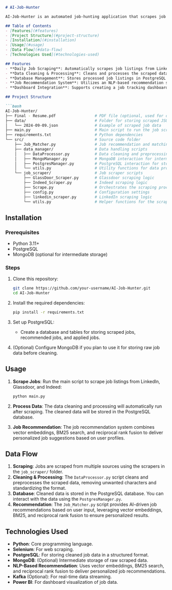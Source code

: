 
```markdown
# AI-Job-Hunter

AI-Job-Hunter is an automated job-hunting application that scrapes job listings from multiple platforms (LinkedIn, Glassdoor, Indeed), processes and cleans the data, and stores it in a PostgreSQL database. The system utilizes an NLP-based recommendation engine, which combines vector embeddings, BM25 search, and reciprocal rank fusion to provide personalized job recommendations based on user profiles.

## Table of Contents
- [Features](#features)
- [Project Structure](#project-structure)
- [Installation](#installation)
- [Usage](#usage)
- [Data Flow](#data-flow)
- [Technologies Used](#technologies-used)

## Features
- **Daily Job Scraping**: Automatically scrapes job listings from LinkedIn, Glassdoor, and Indeed.
- **Data Cleaning & Processing**: Cleans and processes the scraped data, removing unnecessary elements like emojis and formatting irregularities.
- **Database Management**: Stores processed job listings in PostgreSQL for structured analysis and retrieval.
- **Job Recommendation System**: Utilizes an NLP-based recommendation system combining vector embeddings, BM25 search, and reciprocal rank fusion to deliver personalized job suggestions.
- **Dashboard Integration**: Supports creating a job tracking dashboard for visualization and monitoring job applications.

## Project Structure

```bash
AI-Job-Hunter/
├── Final - Resume.pdf                 # PDF file (optional, used for demo)
├── data/                              # Folder for storing scraped JSON data
│   └── 2024-09-09.json                # Example of scraped job data
├── main.py                            # Main script to run the job scraping and recommendation system
├── requirements.txt                   # Python dependencies
└── src/                               # Source code folder
    ├── Job_Matcher.py                 # Job recommendation and matching logic
    ├── data_manager/                  # Data handling scripts
    │   ├── DataProcessor.py           # Data cleaning and preprocessing
    │   ├── MongoManager.py            # MongoDB interaction for intermediate storage
    │   ├── PostgresManager.py         # PostgreSQL interaction for storing structured job data
    │   └── utils.py                   # Utility functions for data processing
    └── job_scraper/                   # Job scraper scripts
        ├── GlassDoor_Scraper.py       # Glassdoor scraping logic
        ├── Indeed_Scraper.py          # Indeed scraping logic
        ├── Scrape.py                  # Orchestrates the scraping process
        ├── config.py                  # Configuration settings
        ├── linkedin_scraper.py        # LinkedIn scraping logic
        └── utils.py                   # Helper functions for the scraping process
```

## Installation

### Prerequisites
- Python 3.11+
- PostgreSQL
- MongoDB (optional for intermediate storage)

### Steps
1. Clone this repository:
   ```bash
   git clone https://github.com/your-username/AI-Job-Hunter.git
   cd AI-Job-Hunter
   ```

2. Install the required dependencies:
   ```bash
   pip install -r requirements.txt
   ```

3. Set up PostgreSQL:
   - Create a database and tables for storing scraped jobs, recommended jobs, and applied jobs.

4. (Optional) Configure MongoDB if you plan to use it for storing raw job data before cleaning.

## Usage

1. **Scrape Jobs**: 
   Run the main script to scrape job listings from LinkedIn, Glassdoor, and Indeed:
   ```bash
   python main.py
   ```

2. **Process Data**: 
   The data cleaning and processing will automatically run after scraping. The cleaned data will be stored in the PostgreSQL database.

3. **Job Recommendation**:
   The job recommendation system combines vector embeddings, BM25 search, and reciprocal rank fusion to deliver personalized job suggestions based on user profiles.

## Data Flow

1. **Scraping**: Jobs are scraped from multiple sources using the scrapers in the `job_scraper/` folder.
2. **Cleaning & Processing**: The `DataProcessor.py` script cleans and preprocesses the scraped data, removing unwanted characters and standardizing the format.
3. **Database**: Cleaned data is stored in the PostgreSQL database. You can interact with the data using the `PostgresManager.py`.
4. **Recommendation**: The `Job_Matcher.py` script provides AI-driven job recommendations based on user input, leveraging vector embeddings, BM25, and reciprocal rank fusion to ensure personalized results.

## Technologies Used
- **Python**: Core programming language.
- **Selenium**: For web scraping.
- **PostgreSQL**: For storing cleaned job data in a structured format.
- **MongoDB**: (Optional) Intermediate storage of raw scraped data.
- **NLP-Based Recommendation**: Uses vector embeddings, BM25 search, and reciprocal rank fusion to deliver personalized job recommendations.
- **Kafka** (Optional): For real-time data streaming.
- **Power BI**: For dashboard visualization of job data.
```

